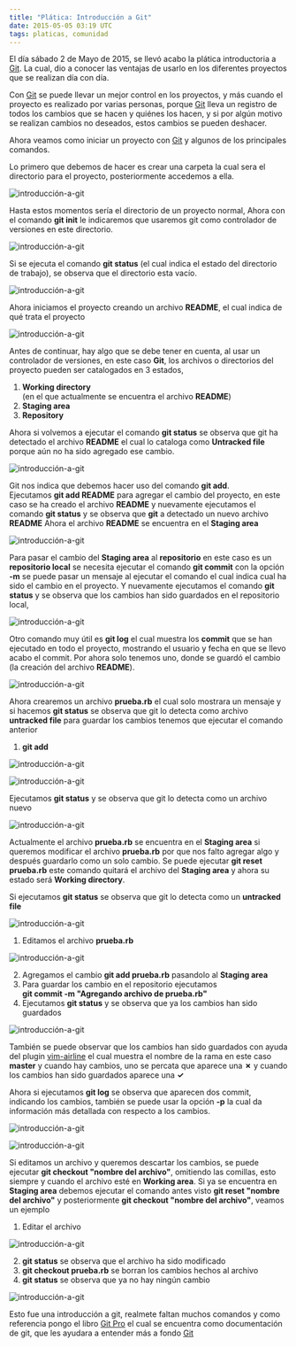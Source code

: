 ```yaml
---
title: "Plática: Introducción a Git"
date: 2015-05-05 03:19 UTC
tags: platicas, comunidad
---
```


El día sábado 2 de Mayo de 2015, se llevó acabo la plática introductoria a [Git](http://git-scm.com/).
La cual, dio a conocer las ventajas de usarlo en los diferentes proyectos que se realizan día con día.

Con [Git](http://git-scm.com/) se puede llevar un mejor control en los proyectos, y más cuando el proyecto es realizado por varias
personas, porque [Git](http://git-scm.com/) lleva un registro de todos los cambios que se hacen y quiénes los hacen, y si por algún motivo se realizan cambios no deseados, estos cambios se pueden deshacer.

Ahora veamos como iniciar un proyecto con [Git](http://git-scm.com/) y algunos de los principales comandos.

Lo primero que debemos de hacer es crear una carpeta la cual sera el directorio para el proyecto,
posteriormente accedemos a ella.

![introducción-a-git](/images/pig2015/crear-directorio.png)   

Hasta estos momentos sería el directorio de un proyecto normal, Ahora con el comando **git init** le indicaremos que 
usaremos git como controlador de versiones en este directorio.

![introducción-a-git](/images/pig2015/git-init.png)   

Si se ejecuta el comando **git status** (el cual indica el estado del directorio de trabajo), se observa que el directorio esta vacío.

![introducción-a-git](/images/pig2015/git-status.png)   

Ahora iniciamos el proyecto creando  un archivo **README**, el cual indica de qué trata el proyecto

![introducción-a-git](/images/pig2015/archivo-readme.png)   

Antes de continuar, hay algo que se debe tener en cuenta, al usar un controlador de versiones, en este caso **Git**, los archivos o directorios del proyecto
pueden ser catalogados en 3 estados,

1. **Working directory**  
    (en el que actualmente se encuentra el archivo **README**)
2. **Staging area**
3. **Repository**

Ahora si volvemos a ejecutar el comando **git status** se observa que git ha detectado el archivo **README** el cual lo cataloga como **Untracked file**
porque aún no ha sido agregado ese cambio.

![introducción-a-git](/images/pig2015/git-status2.png)   

Git nos indica que debemos hacer uso del comando **git add**.  
Ejecutamos **git add README** para agregar el cambio del proyecto, en este caso se ha creado el archivo **README**
y nuevamente ejecutamos el comando **git status** y se observa que **git** a detectado un nuevo archivo **README**
Ahora el archivo **README** se encuentra en el **Staging area** 

![introducción-a-git](/images/pig2015/git-add-readme.png)

Para pasar el cambio del **Staging area** al **repositorio** en este caso es un **repositorio local**
se necesita ejecutar el comando **git commit** con la opción **-m** se puede pasar un mensaje al ejecutar el comando el cual indica
cual ha sido el cambio en el proyecto.
Y nuevamente ejecutamos el comando **git status** y se observa que los cambios han sido guardados en el repositorio local,  

![introducción-a-git](/images/pig2015/git-commit.png)

Otro comando muy útil es **git log** el cual muestra los **commit** que se han ejecutado en todo el proyecto, mostrando el usuario y fecha en que se llevo acabo el commit. Por ahora solo tenemos uno, donde se guardó el cambio (la creación del archivo **README**).

![introducción-a-git](/images/pig2015/git-log.png)

Ahora crearemos un archivo **prueba.rb** el cual solo mostrara un mensaje
y si hacemos **git status** se observa que git lo detecta como archivo **untracked file** 
para guardar los cambios tenemos que ejecutar el comando anterior  

1. **git add**

![introducción-a-git](/images/pig2015/archivo-prueba.png)  


![introducción-a-git](/images/pig2015/git-add-prueba.png)

Ejecutamos **git status** y se observa que git lo detecta como un archivo nuevo

![introducción-a-git](/images/pig2015/git-status3.png)


Actualmente el archivo **prueba.rb** se encuentra en el **Staging area** si queremos modificar el archivo **prueba.rb** por que nos falto agregar algo
y después guardarlo como un solo cambio. Se puede ejecutar **git reset prueba.rb** este comando quitará el archivo del **Staging area** y ahora su estado será **Working directory**.  

Si ejecutamos **git status** se observa que git lo detecta como un **untracked file** 

![introducción-a-git](/images/pig2015/git-reset-prueba.png)


1. Editamos el archivo **prueba.rb**  

![introducción-a-git](/images/pig2015/editando-prueba.png)  

2. Agregamos el cambio **git add prueba.rb** pasandolo al **Staging area**
3. Para guardar los cambio en el repositorio ejecutamos  
    **git commit -m "Agregando archivo de prueba.rb"**
4. Ejecutamos **git status** y se observa que ya los cambios han sido guardados   


![introducción-a-git](/images/pig2015/git-commit-prueba.png)

También se puede observar que los cambios han sido guardados con ayuda del plugin [vim-airline](https://github.com/bling/vim-airline) 
el cual muestra el nombre de la rama en este caso **master** y cuando hay cambios, uno se percata que aparece una **✗** y cuando los cambios han sido guardados aparece una **✓**

Ahora si ejecutamos **git log** se observa que aparecen dos commit, indicando los cambios, también se puede usar la opción **-p** la cual
da información más detallada con respecto a los cambios.

![introducción-a-git](/images/pig2015/git-log-p.png)  


![introducción-a-git](/images/pig2015/git-log-p2.png)  

Si editamos un archivo y queremos descartar los cambios, se puede ejecutar **git checkout "nombre del archivo"**, omitiendo las comillas, 
esto siempre y cuando el archivo esté en **Working area**. Si ya se encuentra en **Staging area** debemos ejecutar el comando antes visto
**git reset "nombre del archivo"** y posteriormente **git checkout "nombre del archivo"**, veamos un ejemplo  

1. Editar el archivo  

![introducción-a-git](/images/pig2015/editando-prueba2.png)   

2. **git status** se observa que el archivo ha sido modificado
3. **git checkout prueba.rb** se borran los cambios hechos al archivo
4. **git status** se observa que ya no hay ningún cambio  

![introducción-a-git](/images/pig2015/git-checkout-prueba.png)  

Esto fue una introducción a git, realmete faltan muchos comandos y como referencia pongo el libro [Git Pro](http://git-scm.com/book/en/v2) el cual se encuentra como documentación de git, que les ayudara a entender más a fondo  [Git](http://git-scm.com/)
